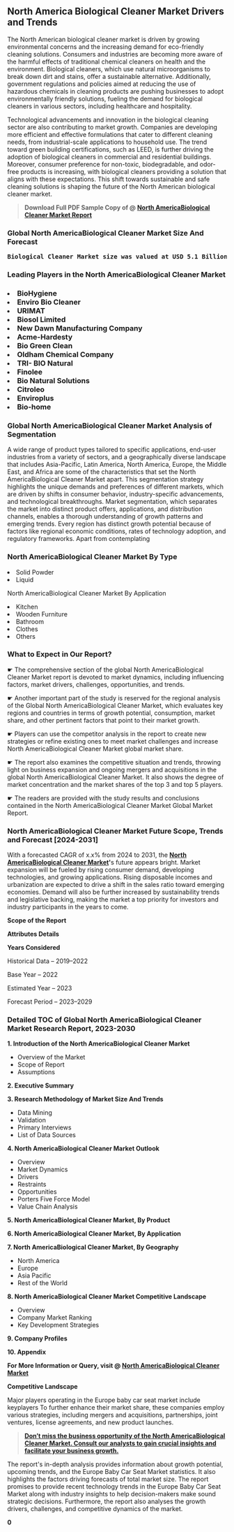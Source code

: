 <p> <h2>North America Biological Cleaner Market Drivers and Trends</h2><p>The North American biological cleaner market is driven by growing environmental concerns and the increasing demand for eco-friendly cleaning solutions. Consumers and industries are becoming more aware of the harmful effects of traditional chemical cleaners on health and the environment. Biological cleaners, which use natural microorganisms to break down dirt and stains, offer a sustainable alternative. Additionally, government regulations and policies aimed at reducing the use of hazardous chemicals in cleaning products are pushing businesses to adopt environmentally friendly solutions, fueling the demand for biological cleaners in various sectors, including healthcare and hospitality.</p><p>Technological advancements and innovation in the biological cleaning sector are also contributing to market growth. Companies are developing more efficient and effective formulations that cater to different cleaning needs, from industrial-scale applications to household use. The trend toward green building certifications, such as LEED, is further driving the adoption of biological cleaners in commercial and residential buildings. Moreover, consumer preference for non-toxic, biodegradable, and odor-free products is increasing, with biological cleaners providing a solution that aligns with these expectations. This shift towards sustainable and safe cleaning solutions is shaping the future of the North American biological cleaner market.</p></p><blockquote id="" class=""><strong>Download Full PDF Sample Copy of @&nbsp;<a href="https://www.verifiedmarketreports.com/download-sample/?rid=776546&utm_source=GitHub-Jan&utm_medium=285" target="_blank">North AmericaBiological Cleaner Market Report</a>&nbsp;&nbsp;</strong></blockquote><h3 id="" class=""><strong>Global&nbsp;North AmericaBiological Cleaner Market Size And Forecast</strong></h3><pre class="reader-text-block__code-block"><strong>Biological Cleaner Market size was valued at USD 5.1 Billion in 2022 and is projected to reach USD 10.0 Billion by 2030, growing at a CAGR of 8.9% from 2024 to 2030.</strong></pre><h3 id="" class="">Leading Players in the&nbsp;North AmericaBiological Cleaner Market</h3><h3 class=""></Li><Li>BioHygiene</Li><Li> Enviro Bio Cleaner</Li><Li> URIMAT</Li><Li> Biosol Limited</Li><Li> New Dawn Manufacturing Company</Li><Li> Acme-Hardesty</Li><Li> Bio Green Clean</Li><Li> Oldham Chemical Company</Li><Li> TRI- BIO Natural</Li><Li> Finolee</Li><Li> Bio Natural Solutions</Li><Li> Citroleo</Li><Li> Enviroplus</Li><Li> Bio-home</h3><h3 id="" class="">Global&nbsp;North AmericaBiological Cleaner Market Analysis of Segmentation</h3><p id="" class="">A wide range of product types tailored to specific applications, end-user industries from a variety of sectors, and a geographically diverse landscape that includes Asia-Pacific, Latin America, North America, Europe, the Middle East, and Africa are some of the characteristics that set the North AmericaBiological Cleaner Market apart. This segmentation strategy highlights the unique demands and preferences of different markets, which are driven by shifts in consumer behavior, industry-specific advancements, and technological breakthroughs. Market segmentation, which separates the market into distinct product offers, applications, and distribution channels, enables a thorough understanding of growth patterns and emerging trends. Every region has distinct growth potential because of factors like regional economic conditions, rates of technology adoption, and regulatory frameworks. Apart from contemplating</p><h3 id="" class="">North AmericaBiological Cleaner Market&nbsp;By Type</h3><p></Li><Li>Solid Powder</Li><Li> Liquid</p><div class="" data-test-id=""><p>North AmericaBiological Cleaner Market&nbsp;By Application</p></div><p class=""></Li><Li>Kitchen</Li><Li> Wooden Furniture</Li><Li> Bathroom</Li><Li> Clothes</Li><Li> Others</p><div class="" data-test-id=""><h3><span class="">What to Expect in Our Report?</span></h3></div><div class="" data-test-id=""><p><span class="">☛ The comprehensive section of the global North AmericaBiological Cleaner Market report is devoted to market dynamics, including influencing factors, market drivers, challenges, opportunities, and trends.</span></p></div><div class="" data-test-id=""><p><span class="">☛ Another important part of the study is reserved for the regional analysis of the Global North AmericaBiological Cleaner Market, which evaluates key regions and countries in terms of growth potential, consumption, market share, and other pertinent factors that point to their market growth.</span></p></div><div class="" data-test-id=""><p><span class="">☛ Players can use the competitor analysis in the report to create new strategies or refine existing ones to meet market challenges and increase North AmericaBiological Cleaner Market global market share.</span></p></div><div class="" data-test-id=""><p><span class="">☛ The report also examines the competitive situation and trends, throwing light on business expansion and ongoing mergers and acquisitions in the global North AmericaBiological Cleaner Market. It also shows the degree of market concentration and the market shares of the top 3 and top 5 players.</span></p></div><div class="" data-test-id=""><p><span class="">☛ The readers are provided with the study results and conclusions contained in the North AmericaBiological Cleaner Market Global Market Report.</span></p></div><div class="" data-test-id=""><h3><span class="">North AmericaBiological Cleaner Market Future Scope, Trends and Forecast [2024-2031]</span></h3></div><div class="" data-test-id=""><p><span class="">With a forecasted CAGR of x.x% from 2024 to 2031, the <strong><a href="https://www.verifiedmarketreports.com/download-sample/?rid=776546&utm_source=GitHub-Jan&utm_medium=285" target="_blank">North AmericaBiological Cleaner Market</a>'</strong>s future appears bright. Market expansion will be fueled by rising consumer demand, developing technologies, and growing applications. Rising disposable incomes and urbanization are expected to drive a shift in the sales ratio toward emerging economies. Demand will also be further increased by sustainability trends and legislative backing, making the market a top priority for investors and industry participants in the years to come.</span></p><p id="ember66" class="ember-view reader-text-block__paragraph"><strong>Scope of the Report</strong></p><p id="ember67" class="ember-view reader-text-block__paragraph"><strong>Attributes Details</strong></p><p id="ember68" class="ember-view reader-text-block__paragraph"><strong>Years Considered</strong></p><p id="ember69" class="ember-view reader-text-block__paragraph">Historical Data &ndash; 2019&ndash;2022</p><p id="ember70" class="ember-view reader-text-block__paragraph">Base Year &ndash; 2022</p><p id="ember71" class="ember-view reader-text-block__paragraph">Estimated Year &ndash; 2023</p><p id="ember72" class="ember-view reader-text-block__paragraph">Forecast Period &ndash; 2023&ndash;2029</p></div><h3 id="" class="">Detailed TOC of Global North AmericaBiological Cleaner Market Research Report, 2023-2030</h3><p id="" class=""><strong>1. Introduction of the North AmericaBiological Cleaner Market</strong></p><ul><li>Overview of the Market</li><li>Scope of Report</li><li>Assumptions</li></ul><p id="" class=""><strong>2. Executive Summary</strong></p><p id="" class=""><strong>3. Research Methodology of Market Size And Trends</strong></p><ul><li>Data Mining</li><li>Validation</li><li>Primary Interviews</li><li>List of Data Sources</li></ul><p id="" class=""><strong>4. North AmericaBiological Cleaner Market Outlook</strong></p><ul><li>Overview</li><li>Market Dynamics</li><li>Drivers</li><li>Restraints</li><li>Opportunities</li><li>Porters Five Force Model</li><li>Value Chain Analysis</li></ul><p id="" class=""><strong>5. North AmericaBiological Cleaner Market, By Product</strong></p><p id="" class=""><strong>6. North AmericaBiological Cleaner Market, By Application</strong></p><p id="" class=""><strong>7. North AmericaBiological Cleaner Market, By Geography</strong></p><ul><li>North America</li><li>Europe</li><li>Asia Pacific</li><li>Rest of the World</li></ul><p id="" class=""><strong>8. North AmericaBiological Cleaner Market Competitive Landscape</strong></p><ul><li>Overview</li><li>Company Market Ranking</li><li>Key Development Strategies</li></ul><p id="" class=""><strong>9. Company Profiles</strong></p><p id="" class=""><strong>10. Appendix</strong></p><p><strong>For More Information or Query, visit&nbsp;@ <a href="https://www.verifiedmarketreports.com/product/biological-cleaner-market/" target="_blank">North AmericaBiological Cleaner Market</a></strong></p><p id="ember61" class="ember-view reader-text-block__paragraph"><strong>Competitive Landscape</strong></p><p id="ember62" class="ember-view reader-text-block__paragraph">Major players operating in the Europe baby car seat market include keyplayers To further enhance their market share, these companies employ various strategies, including mergers and acquisitions, partnerships, joint ventures, license agreements, and new product launches.</p><blockquote id="ember63" class="ember-view reader-text-block__blockquote"><strong><a href="https://www.verifiedmarketreports.com/download-sample/?rid=776546&utm_source=GitHub-Jan&utm_medium=285" target="_blank">Don&rsquo;t miss the business opportunity of the North AmericaBiological Cleaner Market. Consult our analysts to gain crucial insights and facilitate your business growth.</a></strong></blockquote><p id="ember64" class="ember-view reader-text-block__paragraph">The report's in-depth analysis provides information about growth potential, upcoming trends, and the Europe Baby Car Seat Market statistics. It also highlights the factors driving forecasts of total market size. The report promises to provide recent technology trends in the Europe Baby Car Seat Market along with industry insights to help decision-makers make sound strategic decisions. Furthermore, the report also analyses the growth drivers, challenges, and competitive dynamics of the market.</p><p class="ember-view reader-text-block__paragraph"><strong>0</strong></p>
